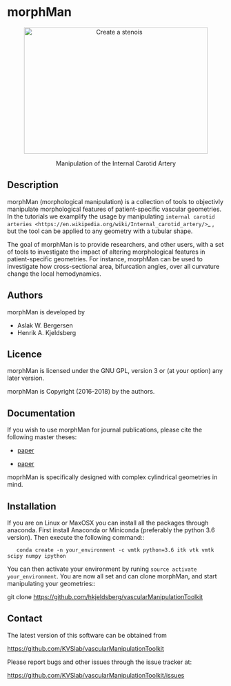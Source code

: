 morphMan
=====

<p align="center">
    <img src="https://raw.githubusercontent.com/KVSlab/vascularManipulationToolkit/master/docs/source/change_stenosis.png?token=AJKg8GZbIiq2gb9V1elUl0hqm3QrCco4ks5bv20iwA%3D%3D" width="426" height="293" alt="Create a stenois"/>
</p>
<p align="center">
    Manipulation of the Internal Carotid Artery
</p>

Description
-----------

morphMan (morphological manipulation) is a collection of tools to objectivly manipulate morphological features
of patient-specific vascular geometries. In the tutorials we examplify the usage
by manipulating `internal carotid arteries <https://en.wikipedia.org/wiki/Internal_carotid_artery/>`_
, but the tool can be applied to any geometry with a tubular shape.

The goal of morphMan is to provide researchers, and other users, with a set of tools to investigate the impact
of altering morphological features in patient-specific geometries. For instance, morphMan can be used to
investigate how cross-sectional area, bifurcation angles, over all curvature change the local hemodynamics.


Authors
-------

morphMan is developed by

  * Aslak W. Bergersen 
  * Henrik A. Kjeldsberg 

Licence
-------

morphMan is licensed under the GNU GPL, version 3 or (at your option) any
later version.

morphMan is Copyright (2016-2018) by the authors.

Documentation
-------------


If you wish to use morphMan for journal publications, please cite the following master theses: 

* [paper](https://www.duo.uio.no/bitstream/handle/10852/50515/master-bergersen.pdf?sequence=5&isAllowed=y)

* [paper](https://www.duo.uio.no/bitstream/handle/10852/63389/henrikkjeldsberg_master.pdf?sequence=1&isAllowed=y)


moprhMan is specifically designed with complex cylindrical geometries in mind. 


Installation
------------

If you are on Linux or MaxOSX you can install all the packages through anaconda.
First install Anaconda or Miniconda (preferably the python 3.6 version).
Then execute the following command::

       conda create -n your_environment -c vmtk python=3.6 itk vtk vmtk scipy numpy ipython

You can then activate your environment by runing ``source activate your_environment``.
You are now all set and can clone morphMan, and start manipulating your geometries::

  git clone https://github.com/hkjeldsberg/vascularManipulationToolkit


Contact
-------

The latest version of this software can be obtained from

  https://github.com/KVSlab/vascularManipulationToolkit

Please report bugs and other issues through the issue tracker at:
  
  https://github.com/KVSlab/vascularManipulationToolkit/issues
